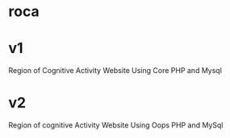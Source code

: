 # roca

# v1
Region of Cognitive Activity Website Using Core PHP and Mysql

# v2
Region of cognitive Activity Website Using Oops PHP and MySql
